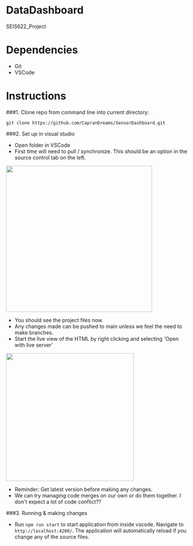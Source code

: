 # DataDashboard

SEIS622_Project

# Dependencies
- Git
- VSCode

# Instructions

###1. Clone repo from command line into current directory:
   ```
   git clone https://github.com/CapranDreams/SensorDashboard.git
   ```
###2. Set up in visual studio
   - Open folder in VSCode
   - First time will need to pull / synchronize. This should be an option in the source control tab on the left.

  <img src="https://github.com/CapranDreams/SensorDashboard/assets/6502745/c4e6d4b6-9026-4b0a-a25a-718eda5300f6" height="400">

   - You should see the project files now.
   - Any changes made can be pushed to main unless we feel the need to make branches.
   - Start the live view of the HTML by right clicking and selecting 'Open with live server'
     
  <img src="https://github.com/CapranDreams/SensorDashboard/assets/6502745/f1e5f783-3736-4f6d-9fce-dc8a5b771fd7" height="350">

   - Reminder: Get latest version before making any changes.
   - We can try managing code merges on our own or do them together. I don't expect a lot of code conflict??
  
###3. Running & making changes

   - Run `npm run start` to start application from inside vscode. Navigate to `http://localhost:4200/`. The application will automatically reload if you change any of the source files.
